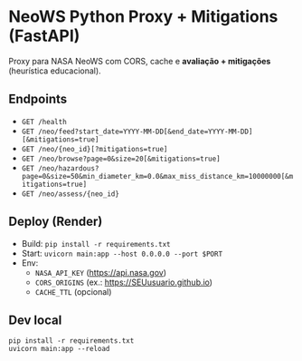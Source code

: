 # NeoWS Python Proxy + Mitigations (FastAPI)

Proxy para NASA NeoWS com CORS, cache e **avaliação + mitigações** (heurística educacional).

## Endpoints
- `GET /health`
- `GET /neo/feed?start_date=YYYY-MM-DD[&end_date=YYYY-MM-DD][&mitigations=true]`
- `GET /neo/{neo_id}[?mitigations=true]`
- `GET /neo/browse?page=0&size=20[&mitigations=true]`
- `GET /neo/hazardous?page=0&size=50&min_diameter_km=0.0&max_miss_distance_km=10000000[&mitigations=true]`
- `GET /neo/assess/{neo_id}`

## Deploy (Render)
- Build: `pip install -r requirements.txt`
- Start: `uvicorn main:app --host 0.0.0.0 --port $PORT`
- Env:
  - `NASA_API_KEY` (https://api.nasa.gov)
  - `CORS_ORIGINS` (ex.: https://SEUusuario.github.io)
  - `CACHE_TTL` (opcional)

## Dev local
```
pip install -r requirements.txt
uvicorn main:app --reload
```
